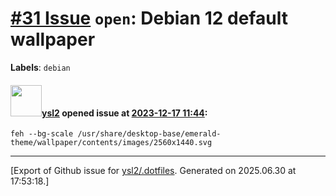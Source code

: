 # [\#31 Issue](https://github.com/ysl2/.dotfiles/issues/31) `open`: Debian 12 default wallpaper
**Labels**: `debian`


#### <img src="https://avatars.githubusercontent.com/u/39717545?u=3a56d7b47e1688f70c83e440ba0835f8d24c43e3&v=4" width="50">[ysl2](https://github.com/ysl2) opened issue at [2023-12-17 11:44](https://github.com/ysl2/.dotfiles/issues/31):

```
feh --bg-scale /usr/share/desktop-base/emerald-theme/wallpaper/contents/images/2560x1440.svg
```




-------------------------------------------------------------------------------



[Export of Github issue for [ysl2/.dotfiles](https://github.com/ysl2/.dotfiles). Generated on 2025.06.30 at 17:53:18.]

